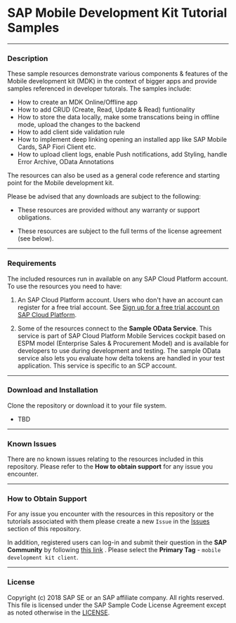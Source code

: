 # SAP Mobile Development Kit Tutorial Samples

***
### Description
These sample resources demonstrate various components & features of the Mobile development kit (MDK) in the context of bigger apps and provide samples referenced in developer tutorals.
The samples include:
* How to create an MDK Online/Offline app
* How to add CRUD (Create, Read, Update & Read) funtionality
* How to store the data locally, make some transcations being in offline mode, upload the changes to the backend
* How to add client side validation rule
* How to implement deep linking opening an installed app like SAP Mobile Cards, SAP Fiori Client etc.
* How to upload client logs, enable Push notifications, add Styling, handle Error Archive, OData Annotations


The resources can also be used as a general code reference and starting point for the Mobile development kit.

Please be advised that any downloads are subject to the following:

* These resources are provided without any warranty or support obligations.

* These resources are subject to the full terms of the license agreement (see below).


***
### Requirements
The included resources run in available on any SAP Cloud Platform account.
To use the resources you need to have:
1. An SAP Cloud Platform account. Users who don't have an account can register for a free trial account.
	See [Sign up for a free trial account on SAP Cloud Platform](https://www.sap.com/developer/tutorials/hcp-create-trial-account.html).

2. Some of the resources connect to the **Sample OData Service**. This service is part of SAP Cloud Platform Mobile Services cockpit based on ESPM model (Enterprise Sales & Procurement Model) and  is available for developers to use during development and testing. The sample OData service also lets you evaluate how delta tokens are handled in your test application. This service is specific to an SCP account.


***
### Download and Installation

Clone the repository or download it to your file system.
- TBD

***
### Known Issues
There are no known issues relating to the resources included in this repository. Please refer to the **How to obtain support** for any issue you encounter.

***
### How to Obtain Support
For any issue you encounter with the resources in this repository or the tutorials associated with them please create a new `Issue` in the [Issues](https://github.com/SAP/cloud-mdk-tutorial-samples/issues) section of this repository.

In addition, registered users can log-in and submit their question in the **SAP Community** by following [this link](https://answers.sap.com/questions/ask.html) .
Please select the **Primary Tag** - `mobile development kit client`.


***
### License

Copyright (c) 2018 SAP SE or an SAP affiliate company. All rights reserved.
This file is licensed under the SAP Sample Code License Agreement except as noted otherwise in the [LICENSE](LICENSE "License file").
